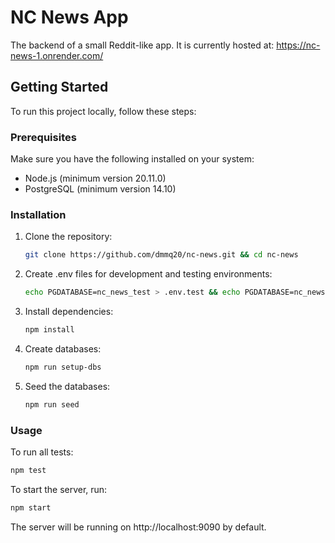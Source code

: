 # NC News App

The backend of a small Reddit-like app. It is currently hosted at: https://nc-news-1.onrender.com/

## Getting Started

To run this project locally, follow these steps:

### Prerequisites

Make sure you have the following installed on your system:

- Node.js (minimum version 20.11.0)
- PostgreSQL (minimum version 14.10)

### Installation

1. Clone the repository:

   ```bash
   git clone https://github.com/dmmq20/nc-news.git && cd nc-news
   ```

2. Create .env files for development and testing environments:

   ```bash
   echo PGDATABASE=nc_news_test > .env.test && echo PGDATABASE=nc_news > .env.development
   ```

3. Install dependencies:

   ```bash
   npm install
   ```

4. Create databases:

   ```bash
   npm run setup-dbs
   ```

5. Seed the databases:

   ```bash
   npm run seed
   ```

### Usage

To run all tests:

```bash
npm test
```

To start the server, run:

```bash
npm start
```

The server will be running on http://localhost:9090 by default.
